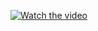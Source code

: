 [![Watch the video](https://png.pngtree.com/png-vector/20240811/ourmid/pngtree-modern-red-long-distance-bus-png-image_13442586.png)](https://youtu.be/mBZrbtZTeVM?si=5hls5Tt4_MYNF6U0)
